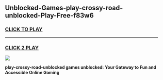 
## Unblocked-Games-play-crossy-road-unblocked-Play-Free-f83w6
<h3>
<a href="https://premium76.site?title=play-crossy-road-unblocked&ref=18A1">CLICK TO PLAY</a></h3>
<hr>

<h3>
<a href="https://premium76.site?title=play-crossy-road-unblocked&ref=18A1">CLICK 2 PLAY</a>
  
</h3>

<a href="https://premium76.site?title=play-crossy-road-unblocked&ref=18A1"><img src="https://clearcache.store/games.png"></a>


**play-crossy-road-unblocked games unblocked: Your Gateway to Fun and Accessible Online Gaming**

